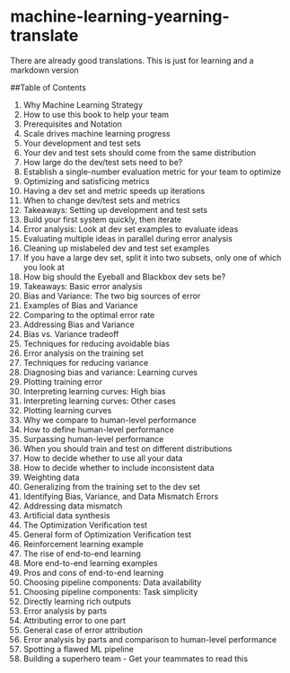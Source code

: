 # machine-learning-yearning-translate
There are already good translations. This is just for learning and a markdown version

##Table of Contents

1. Why Machine Learning Strategy
2. How to use this book to help your team
3. Prerequisites and Notation
4. Scale drives machine learning progress
5. Your development and test sets
6. Your dev and test sets should come from the same distribution
7. How large do the dev/test sets need to be?
8. Establish a single-number evaluation metric for your team to optimize
9. Optimizing and satisficing metrics
10. Having a dev set and metric speeds up iterations
11. When to change dev/test sets and metrics
12. Takeaways: Setting up development and test sets
13. Build your first system quickly, then iterate
14. Error analysis: Look at dev set examples to evaluate ideas
15. Evaluating multiple ideas in parallel during error analysis
16. Cleaning up mislabeled dev and test set examples
17. If you have a large dev set, split it into two subsets, only one of which you look at
18. How big should the Eyeball and Blackbox dev sets be?
19. Takeaways: Basic error analysis
20. Bias and Variance: The two big sources of error
21. Examples of Bias and Variance
22. Comparing to the optimal error rate
23. Addressing Bias and Variance
24. Bias vs. Variance tradeoff
25. Techniques for reducing avoidable bias
26. Error analysis on the training set
27. Techniques for reducing variance
28. Diagnosing bias and variance: Learning curves
29. Plotting training error
30. Interpreting learning curves: High bias
31. Interpreting learning curves: Other cases
32. Plotting learning curves
33. Why we compare to human-level performance
34. How to define human-level performance
35. Surpassing human-level performance
36. When you should train and test on different distributions
37. How to decide whether to use all your data
38. How to decide whether to include inconsistent data
39. Weighting data
40. Generalizing from the training set to the dev set
41. Identifying Bias, Variance, and Data Mismatch Errors
42. Addressing data mismatch
43. Artificial data synthesis
44. The Optimization Verification test
45. General form of Optimization Verification test
46. Reinforcement learning example
47. The rise of end-to-end learning
48. More end-to-end learning examples
49. Pros and cons of end-to-end learning
50. Choosing pipeline components: Data availability
51. Choosing pipeline components: Task simplicity
52. Directly learning rich outputs
53. Error analysis by parts
54. Attributing error to one part
55. General case of error attribution
56. Error analysis by parts and comparison to human-level performance
57. Spotting a flawed ML pipeline
58. Building a superhero team - Get your teammates to read this